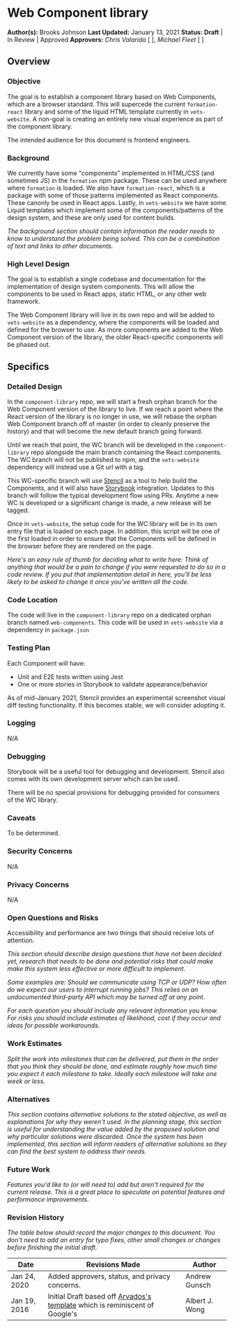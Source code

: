 # Web Component library

**Author(s):** Brooks Johnson
**Last Updated:** January 13, 2021
**Status:** **Draft** | In Review | Approved
**Approvers:** _Chris Valarida_ \[ \], _Michael Fleet_ \[ \]


## Overview

### Objective

The goal is to establish a component library based on Web Components, which are a browser standard. This will supercede the current `formation-react` library and some of the liquid HTML template currently in `vets-website`. A non-goal is creating an entirely new visual experience as part of the component library.

The intended audience for this document is frontend engineers.

### Background

We currently have some "components" implemented in HTML/CSS (and sometimes JS) in the `formation` npm package. These can be used anywhere where `formation` is loaded. We also have `formation-react`, which is a package with some of those patterns implemented as React components. These canonly be used in React apps. Lastly, in `vets-website` we have some Liquid templates which implement some of the components/patterns of the design system, and these are only used for content builds.

_The background section should contain information the reader needs to know to understand the problem being solved. This can be a combination of text and links to other documents._

### High Level Design

The goal is to establish a single codebase and documentation for the implementation of design system components. This will allow the components to be used in React apps, static HTML, or any other web framework.

The Web Component library will live in its own repo and will be added to `vets-website` as a dependency, where the components will be loaded and defined for the browser to use. As more components are added to the Web Component version of the library, the older React-specific components will be phased out.


## Specifics

### Detailed Design

In the `component-library` repo, we will start a fresh orphan branch for the Web Component version of the library to live. If we reach a point where the React version of the library is no longer in use, we will rebase the orphan Web Component branch off of master (in order to cleanly preserve the history) and that will become the new default branch going forward.

Until we reach that point, the WC branch will be developed in the `component-library` repo alongside the main branch containing the React components. The WC branch will not be published to npm, and the `vets-website` dependency will instead use a Git url with a tag.

This WC-specific branch will use [Stencil](https://stenciljs.com/) as a tool to help build the Components, and it will also have [Storybook](https://storybook.js.org/) integration. Updates to this branch will follow the typical development flow using PRs. Anytime a new WC is developed or a significant change is made, a new release will be tagged.

Once in `vets-website`, the setup code for the WC library will be in its own entry file that is loaded on each page. In addition, this script will be one of the first loaded in order to ensure that the Components will be defined in the browser before they are rendered on the page.

_Here's an easy rule of thumb for deciding what to write here: Think of anything that would be a pain to change if you were requested to do so in a code review. If you put that implementation detail in here, you'll be less likely to be asked to change it once you've written all the code._

### Code Location

The code will live in the `component-library` repo on a dedicated orphan branch named `web-components`. This code will be used in `vets-website` via a dependency in `package.json`

### Testing Plan

Each Component will have:

- Unit and E2E tests written using Jest
- One or more stories in Storybook to validate appearance/behavior

As of mid-January 2021, Stencil provides an experimental screenshot visual diff testing functionality. If this becomes stable, we will consider adopting it.

### Logging

N/A

### Debugging

Storybook will be a useful tool for debugging and development. Stencil also comes with its own development server which can be used.

There will be no special provisions for debugging provided for consumers of the WC library.

### Caveats

To be determined.

### Security Concerns

N/A

### Privacy Concerns

N/A

### Open Questions and Risks

Accessibility and performance are two things that should receive lots of attention.

_This section should describe design questions that have not been decided yet, research that needs to be done and potential risks that could make make this system less effective or more difficult to implement._

_Some examples are: Should we communicate using TCP or UDP? How often do we expect our users to interrupt running jobs? This relies on an undocumented third-party API which may be turned off at any point._

_For each question you should include any relevant information you know. For risks you should include estimates of likelihood, cost if they occur and ideas for possible workarounds._

### Work Estimates
_Split the work into milestones that can be delivered, put them in the order that you think they should be done, and estimate roughly how much time you expect it each milestone to take. Ideally each milestone will take one week or less._

### Alternatives
_This section contains alternative solutions to the stated objective, as well as explanations for why they weren't used. In the planning stage, this section is useful for understanding the value added by the proposed solution and why particular solutions were discarded. Once the system has been implemented, this section will inform readers of alternative solutions so they can find the best system to address their needs._

### Future Work
_Features you'd like to (or will need to) add but aren't required for the current release. This is a great place to speculate on potential features and performance improvements._

### Revision History
_The table below should record the major changes to this document. You don't need to add an entry for typo fixes, other small changes or changes before finishing the initial draft._

Date | Revisions Made | Author
-----|----------------|--------
Jan 24, 2020 | Added approvers, status, and privacy concerns. | Andrew Gunsch
Jan 19, 2016 | Initial Draft based off [Arvados's template](https://dev.arvados.org/projects/arvados/wiki/Design_Doc_Template) which is reminiscent of Google's | Albert J. Wong

